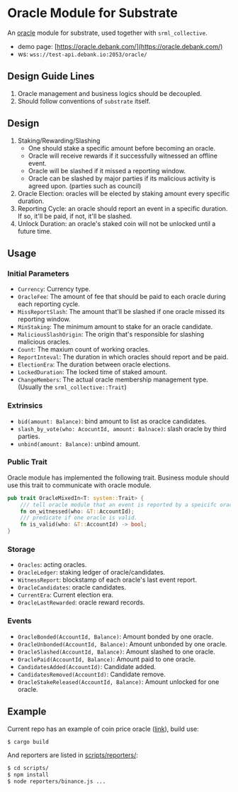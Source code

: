 # Oracle Module for Substrate

An [oracle](oracle) module for substrate, used together with `srml_collective`.

* demo page: [https://oracle.debank.com/](https://oracle.debank.com/)
* ws: `wss://test-api.debank.io:2053/oracle/`

## Design Guide Lines

1. Oracle management and business logics should be decoupled.
2. Should follow conventions of `substrate` itself.

## Design

1. Staking/Rewarding/Slashing
    * One should stake a specific amount before becoming an oracle.
    * Oracle will receive rewards if it successfully witnessed an offline event.
    * Oracle will be slashed if it missed a reporting window.
    * Oracle can be slashed by major parties if its malicious activity is agreed upon. (parties such as council)
2. Oracle Election: oracles will be elected by staking amount every specific duration.
3. Reporting Cycle: an oracle should report an event in a specific duration. If so, it'll be paid, if not, it'll be slashed.
4. Unlock Duration: an oracle's staked coin will not be unlocked until a future time.

## Usage
### Initial Parameters

* `Currency`: Currency type.
* `OracleFee`: The amount of fee that should be paid to each oracle during each reporting cycle.
* `MissReportSlash`: The amount that'll be slashed if one oracle missed its reporting window.
* `MinStaking`: The minimum amount to stake for an oracle candidate.
* `MaliciousSlashOrigin`: The origin that's responsible for slashing malicious oracles.
* `Count`: The maxium count of working oracles.
* `ReportInteval`: The duration in which oracles should report and be paid.
* `ElectionEra`: The duration between oracle elections.
* `LockedDuration`: The locked time of staked amount.
* `ChangeMembers`: The actual oracle membership management type. (Usually the `srml_collective::Trait`)

### Extrinsics

* `bid(amount: Balance)`: bind amount to list as oraclce candidates.
* `slash_by_vote(who: AcocuntId, amount: Balnace)`: slash oracle by third parties.
* `unbind(amount: Balance)`: unbind amount.

### Public Trait

Oracle module has implemented the following trait. Business module should use this trait to
communicate with oracle module.

```rust
pub trait OracleMixedIn<T: system::Trait> {
    /// tell oracle module that an event is reported by a speicifc oracle.
    fn on_witnessed(who: &T::AccountId);
    /// predicate if one oracle is valid.
    fn is_valid(who: &T::AccountId) -> bool;
}
```

### Storage

* `Oracles`: acting oracles.
* `OracleLedger`: staking ledger of oracle/candidates.
* `WitnessReport`: blockstamp of each oracle's last event report.
* `OracleCandidates`: oracle candidates.
* `CurrentEra`: Current election era.
* `OracleLastRewarded`: oracle reward records.

### Events


* `OracleBonded(AccountId, Balance)`: Amount bonded by one oracle.
* `OracleUnbonded(AccountId, Balance)`: Amount unbonded by one oracle.
* `OracleSlashed(AccountId, Balance)`: Amount slashed to one oracle.
* `OraclePaid(AccountId, Balance)`: Amount paid to one oracle.
* `CandidatesAdded(AccountId)`: Candidate added.
* `CandidatesRemoved(AccountId)`: Candidate remove.
* `OracleStakeReleased(AccountId, Balance)`: Amount unlocked for one oracle.

## Example

Current repo has an example of coin price oracle ([link](price/src/lib.rs)), build use:

```bash
$ cargo build
```

And reporters are listed in [scripts/reporters/](scripts/reporters):

```bash
$ cd scripts/
$ npm install
$ node reporters/binance.js ...
```
